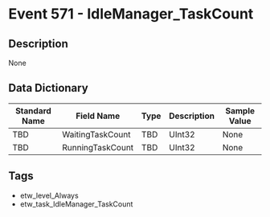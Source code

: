 # Event 571 - IdleManager_TaskCount

## Description
None

## Data Dictionary
|Standard Name|Field Name|Type|Description|Sample Value|
|---|---|---|---|---|
|TBD|WaitingTaskCount|TBD|UInt32|None|None|
|TBD|RunningTaskCount|TBD|UInt32|None|None|

## Tags
* etw_level_Always
* etw_task_IdleManager_TaskCount